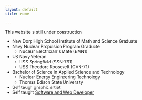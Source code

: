 ```yaml
---
layout: default
title: Home

---
```


This website is still under construction

* New Dorp High School Institute of Math and Science Graduate
* Navy Nuclear Propulsion Program Graduate
  * Nuclear Electrician's Mate (EMN1)
* US Navy Veteran
  * USS Springfield (SSN-761)
  * USS Theodore Roosevelt (CVN-71)
* Bachelor of Science in Applied Science and Technology
  * Nuclear Energy Engineering Technology
  * Thomas Edison State University
* Self taugh graphic artist
* Self taught [Software and Web Developer](/projects/)
